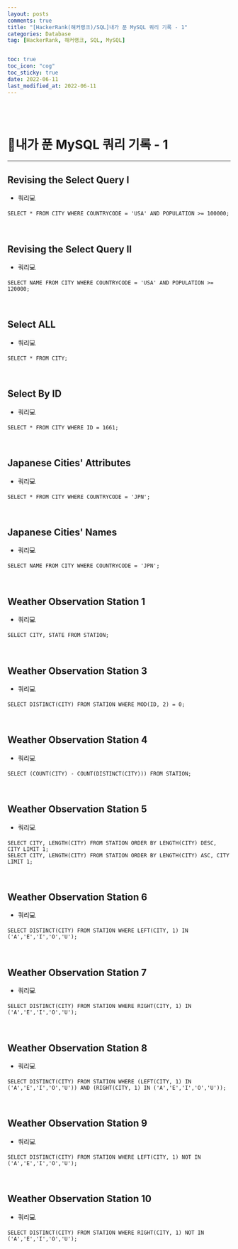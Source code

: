 ```yaml
---
layout: posts
comments: true
title: "[HackerRank(해커랭크)/SQL]내가 푼 MySQL 쿼리 기록 - 1"
categories: Database
tag: [HackerRank, 해커랭크, SQL, MySQL]


toc: true
toc_icon: "cog"
toc_sticky: true
date: 2022-06-11
last_modified_at: 2022-06-11
---
```




<br>

<br>



# 📌내가 푼 MySQL 쿼리 기록 - 1 

---

## Revising the Select Query I

* 쿼리💻

```mysql
SELECT * FROM CITY WHERE COUNTRYCODE = 'USA' AND POPULATION >= 100000;
```

<br>

## Revising the Select Query II

* 쿼리💻

```mysql
SELECT NAME FROM CITY WHERE COUNTRYCODE = 'USA' AND POPULATION >= 120000;
```

<br>

## Select ALL

* 쿼리💻

```mysql
SELECT * FROM CITY;
```

<br>

## Select By ID

* 쿼리💻

```mysql
SELECT * FROM CITY WHERE ID = 1661;
```

<br>

## Japanese Cities' Attributes

* 쿼리💻

```mysql
SELECT * FROM CITY WHERE COUNTRYCODE = 'JPN';
```

<br>

## Japanese Cities' Names

* 쿼리💻

```mysql
SELECT NAME FROM CITY WHERE COUNTRYCODE = 'JPN';
```

<br>

## Weather Observation Station 1

* 쿼리💻

```mysql
SELECT CITY, STATE FROM STATION;
```

<br>

## Weather Observation Station 3

* 쿼리💻

```mysql
SELECT DISTINCT(CITY) FROM STATION WHERE MOD(ID, 2) = 0;
```

<br>

## Weather Observation Station 4

* 쿼리💻

```mysql
SELECT (COUNT(CITY) - COUNT(DISTINCT(CITY))) FROM STATION;
```

<br>

## Weather Observation Station 5

* 쿼리💻

```mysql
SELECT CITY, LENGTH(CITY) FROM STATION ORDER BY LENGTH(CITY) DESC, CITY LIMIT 1;
SELECT CITY, LENGTH(CITY) FROM STATION ORDER BY LENGTH(CITY) ASC, CITY LIMIT 1;
```

<br>

## Weather Observation Station 6

* 쿼리💻

```mysql
SELECT DISTINCT(CITY) FROM STATION WHERE LEFT(CITY, 1) IN ('A','E','I','O','U');
```

<br>

## Weather Observation Station 7

* 쿼리💻

```mysql
SELECT DISTINCT(CITY) FROM STATION WHERE RIGHT(CITY, 1) IN ('A','E','I','O','U');
```

<br>

## Weather Observation Station 8

* 쿼리💻

```mysql
SELECT DISTINCT(CITY) FROM STATION WHERE (LEFT(CITY, 1) IN ('A','E','I','O','U')) AND (RIGHT(CITY, 1) IN ('A','E','I','O','U'));
```

<br>

## Weather Observation Station 9

* 쿼리💻

```mysql
SELECT DISTINCT(CITY) FROM STATION WHERE LEFT(CITY, 1) NOT IN ('A','E','I','O','U');
```

<br>

## Weather Observation Station 10

* 쿼리💻

```mysql
SELECT DISTINCT(CITY) FROM STATION WHERE RIGHT(CITY, 1) NOT IN ('A','E','I','O','U');
```

<br>



